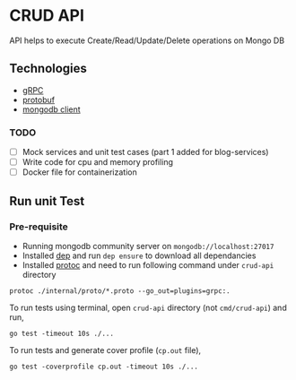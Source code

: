# CRUD API

API helps to execute Create/Read/Update/Delete operations on Mongo DB

## Technologies

- [gRPC](https://grpc.io/)
- [protobuf](https://developers.google.com/protocol-buffers)
- [mongodb client](https://github.com/mongodb/mongo-go-driver)

### TODO

- [ ] Mock services and unit test cases (part 1 added for blog-services)
- [ ] Write code for cpu and memory profiling
- [ ] Docker file for containerization

## Run unit Test

### Pre-requisite

- Running mongodb community server on
`mongodb://localhost:27017`
- Installed [dep](https://github.com/golang/dep) and run `dep ensure` to download all dependancies
- Installed [protoc](https://github.com/protocolbuffers/protobuf) and need to run following command under `crud-api` directory

`protoc ./internal/proto/*.proto --go_out=plugins=grpc:.`

To run tests using terminal, open `crud-api` directory (not `cmd/crud-api`) and run,

```go test -timeout 10s ./...```

To run tests and generate cover profile (`cp.out` file),

```go test -coverprofile cp.out -timeout 10s ./...```
